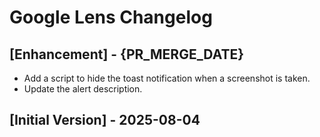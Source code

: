 # Google Lens Changelog

## [Enhancement] - {PR_MERGE_DATE}

- Add a script to hide the toast notification when a screenshot is taken.
- Update the alert description.

## [Initial Version] - 2025-08-04
